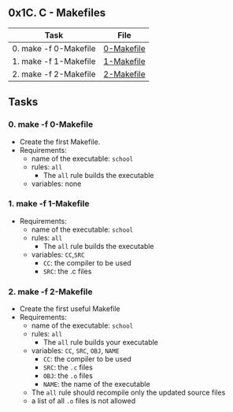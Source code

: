 ## 0x1C. C - Makefiles

| Task | File |
| ---- | ---- |
| 0. make -f 0-Makefile | [0-Makefile](./0-Makefile) |
| 1. make -f 1-Makefile | [1-Makefile](./1-Makefile) |
| 2. make -f 2-Makefile | [2-Makefile](./2-Makefile) |

## Tasks
### 0. make -f 0-Makefile
* Create the first Makefile.
* Requirements:
	* name of the executable: `school`
	* rules: `all`
		* The `all` rule builds the executable
	* variables: none
### 1. make -f 1-Makefile
* Requirements:
	* name of the executable: `school`
	* rules: `all`
		* The `all` rule builds the executable
	* variables: `CC`,`SRC`
		* `CC`: the compiler to be used
		* `SRC`: the .c files
### 2. make -f 2-Makefile
* Create the first useful Makefile
* Requirements:
	* name of the executable: `school`
	* rules: `all`
		* The `all` rule builds your executable
	* variables: `CC`, `SRC`, `OBJ`, `NAME`
		* `CC`: the compiler to be used
		* `SRC`: the `.c` files
		* `OBJ`: the `.o` files
		* `NAME`: the name of the executable
	* The `all` rule should recompile only the updated source files
	* a list of all `.o` files is not allowed
